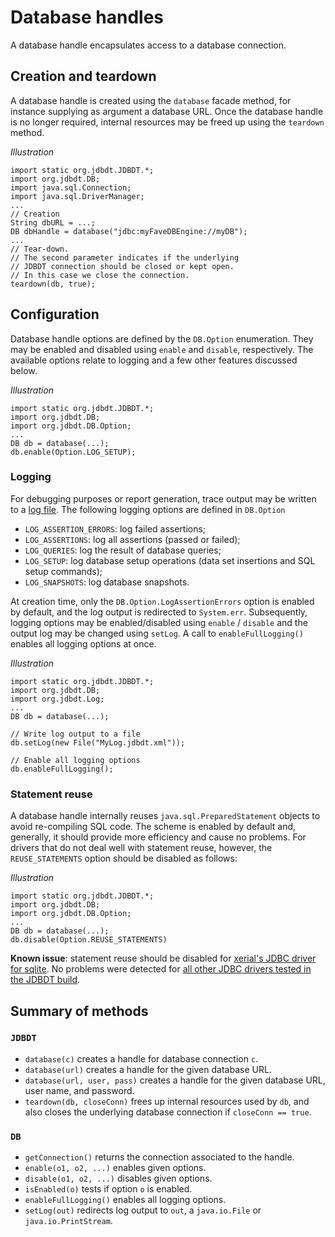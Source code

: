# Database handles

A database handle encapsulates access to a database 
connection.

## Creation and teardown
<a name="Creation"></a>

A database handle is created using the `database` facade method, for instance
supplying as argument a database URL. Once the database handle is no longer required,
internal resources may be freed up using the `teardown` method.

*Illustration*

	import static org.jdbdt.JDBDT.*;
	import org.jdbdt.DB; 
	import java.sql.Connection;
	import java.sql.DriverManager;
	...
	// Creation
	String dbURL = ...;
	DB dbHandle = database("jdbc:myFaveDBEngine://myDB");
	...
	// Tear-down.
	// The second parameter indicates if the underlying 
	// JDBDT connection should be closed or kept open.
	// In this case we close the connection.
	teardown(db, true);

## Configuration 
<a name="Configuration"></a>

Database handle options are defined by the `DB.Option` enumeration.
They may be enabled and disabled using  `enable` and `disable`, respectively. 
The available options relate to logging and a few other features discussed below. 

*Illustration*

    import static org.jdbdt.JDBDT.*;
    import org.jdbdt.DB;
    import org.jdbdt.DB.Option;
    ...
	DB db = database(...);
	db.enable(Option.LOG_SETUP);

### Logging
<a name="Logging"></a>

For debugging purposes or report generation, trace output may be written to a [log file](Logs.html).
The following logging options are defined in `DB.Option`

* `LOG_ASSERTION_ERRORS`: log failed assertions;
* `LOG_ASSERTIONS`: log all assertions (passed or failed);
* `LOG_QUERIES`: log the result of database queries;
* `LOG_SETUP`: log database setup operations (data set insertions and SQL setup commands);
* `LOG_SNAPSHOTS`: log database snapshots.

At creation time, only the `DB.Option.LogAssertionErrors` option is enabled by default, 
and the log output is redirected to `System.err`. 
Subsequently, logging options may be enabled/disabled using `enable` / `disable` 
and the output log may be changed using `setLog`.
A call to `enableFullLogging()` enables all logging options at once.

*Illustration*

	import static org.jdbdt.JDBDT.*;
    import org.jdbdt.DB;
    import org.jdbdt.Log;
    ...
	DB db = database(...);

	// Write log output to a file
	db.setLog(new File("MyLog.jdbdt.xml"));
	
	// Enable all logging options
	db.enableFullLogging();
	
### Statement reuse
<a name="StatementReuse"></a>

A database handle internally reuses `java.sql.PreparedStatement` objects
to avoid re-compiling SQL code.  The scheme is enabled by default and, generally, 
it should provide more efficiency and cause no problems.
For drivers that do not deal well with statement reuse, however,
the `REUSE_STATEMENTS` option should be disabled as follows:

*Illustration*

    import static org.jdbdt.JDBDT.*;
    import org.jdbdt.DB;
    import org.jdbdt.DB.Option;
    ...
	DB db = database(...);
	db.disable(Option.REUSE_STATEMENTS)

**Known issue**: statement reuse should be disabled for 
[xerial's JDBC driver for sqlite](Compatibility.html#KnownIssues).
No problems were detected for [all other JDBC drivers tested in the JDBDT build](Compatibility.html#Drivers).

## Summary of methods
<a name="MethodReference"></a>

### `JDBDT`

- `database(c)` creates a handle for database connection `c`.
- `database(url)` creates a handle for the given database URL.
- `database(url, user, pass)` creates a handle for the given database URL, user name, and
password.
- `teardown(db, closeConn)` frees up internal resources used by `db`, and also closes the underlying database connection if `closeConn == true`.

### `DB`

- `getConnection()` returns the connection associated to the handle.
- `enable(o1, o2, ...)` enables given options.
- `disable(o1, o2, ...)` disables given options.
- `isEnabled(o)` tests if option `o` is enabled.
- `enableFullLogging()` enables all logging options.
- `setLog(out)` redirects log output to `out`, a `java.io.File` or `java.io.PrintStream`.
